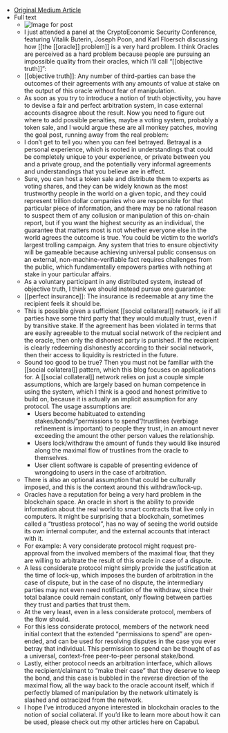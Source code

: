 - [Original Medium Article](https://medium.com/capabul/the-simplest-trustworthy-oracle-fad057c5b271)
- Full text
    - ![Image for post](https://miro.medium.com/max/1481/1*4eLX4k73IR3oPliFa_rb7g@2x.jpeg)
    - I just attended a panel at the CryptoEconomic Security Conference, 
featuring Vitalik Buterin, Joseph Poon, and Karl Floersch discussing how [[the [[oracle]] problem]] is a very hard problem. I think Oracles are perceived as a hard problem because people are pursuing an impossible quality from their oracles, which I’ll call “[[objective truth]]”:
    - [[objective truth]]: Any number of third-parties can base the outcomes of their agreements with any amounts of value at stake on the output of this oracle without fear of manipulation.
    - As soon as you try to introduce a notion of truth objectivity, you have to devise a fair and perfect arbitration system, in case external accounts disagree about the result. Now you need to figure out where to add possible penalties, maybe a voting system, probably a token sale, and I would argue these are all monkey patches, moving the goal post, running away from the real problem:
    - I don’t get to tell you when you can feel betrayed. Betrayal is a personal experience, which is rooted in understandings that could be completely unique to your experience, or private between you and a private group, and the potentially very informal agreements and understandings that you believe are in effect.
    - Sure, you can host a token sale and distribute them to experts as voting shares, and they can be widely known as the most trustworthy people in the world on a given topic, and they could represent trillion dollar companies who are responsible for that particular piece of information, 
and there may be no rational reason to suspect them of any collusion or manipulation of this on-chain report, but if you want the highest security as an individual, the guarantee that matters most is not whether everyone else in the world agrees the outcome is true. You could be victim to the world’s largest trolling campaign. Any system that tries to ensure objectivity will be gameable because achieving universal public consensus on an external, non-machine-verifiable fact requires challenges from the public, which fundamentally empowers parties with nothing at stake in your particular affairs.
    - As a voluntary participant in any distributed system, instead of objective truth, I think we should instead pursue one guarantee:
    - [[perfect insurance]]: The insurance is redeemable at any time the recipient feels it should be.
    - This is possible given a sufficient [[social collateral]] 
network, ie if all parties have some third party that they would mutually trust, even if by transitive stake. If the agreement has been violated in terms that are easily agreeable to the mutual social network of the recipient and the oracle, then only the dishonest party is punished. If the recipient is clearly redeeming dishonestly according to their social network, then their access to liquidity is restricted in the future.
    - Sound too good to be true? Then you must not be familiar with the [[social collateral]] pattern, which this blog focuses on applications for. A [[social collateral]] network relies on just a couple simple assumptions, which are largely based on human competence in using the system, which I
 think is a good and honest primitive to build on, because it is actually an implicit assumption for any protocol. The usage assumptions are:
        - Users become habituated to extending stakes/bonds/“permissions to spend”/trustlines (verbiage refinement is important) to people they trust, in an amount never exceeding the amount the other person values the relationship.
        - Users lock/withdraw the amount of funds they would like insured along the maximal flow of trustlines from the oracle to themselves.
        - User client software is capable of presenting evidence of wrongdoing to users in the case of arbitration.
    - There is also an optional assumption that could be culturally imposed, and this is the context around this withdraw/lock-up.
    - Oracles have a reputation for being a very hard problem in the blockchain space. An oracle in short is the ability to provide information about the real world to smart contracts that live only in computers. It might be surprising that a blockchain, sometimes called a “trustless protocol”, has no way of seeing the world outside its own internal  computer, and the external accounts that interact with it.
    - For example: A very considerate protocol might request pre-approval from the involved members of the maximal flow, that they are willing to arbitrate the result of this oracle in case of a dispute.
    - A less considerate protocol might simply provide the justification at the time of lock-up, which imposes the burden of arbitration in the case of dispute, but in the case of no dispute, the intermediary parties may not even need notification of the withdraw, since their total balance could remain constant, only flowing between parties they trust and parties that trust them.
    - At the very least, even in a less considerate protocol, members of the flow should.
    - For this less considerate protocol, members of the network need initial context that the extended “permissions to spend” are open-ended, and can be used for resolving disputes in the case you ever betray that individual. This permission to spend can be thought of as a universal, context-free peer-to-peer personal stake/bond.
    - Lastly, either protocol needs an arbitration interface, which allows the recipient/claimant to “make their case” that they deserve to keep the bond, and this case is bubbled in the reverse direction of the maximal flow, all the way back to the oracle account itself, which if perfectly 
blamed of manipulation by the network ultimately is slashed and ostracized from the network.
    - I hope I’ve introduced anyone interested in blockchain oracles to the notion of social collateral. If you’d like to learn more about how it can be used, please check out my other articles here on Capabul.
